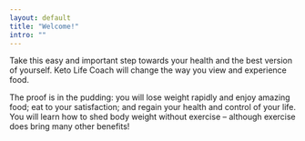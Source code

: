 ```yaml
---
layout: default
title: "Welcome!"
intro: ""
---
```



Take this easy and important step towards your health and the best version of yourself. Keto Life Coach will change the way you view and experience food.

The proof is in the pudding: you will lose weight rapidly and enjoy amazing food; eat to your satisfaction; and regain your health and control of your life. You will learn how to shed body weight without exercise – although exercise does bring many other benefits!
